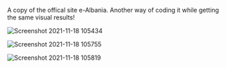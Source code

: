 A copy of the offical site e-Albania. 
Another way of coding it while getting the same visual results!

![Screenshot 2021-11-18 105434](https://user-images.githubusercontent.com/57449723/142394112-219efc2e-61c2-4711-bd7c-042310ad0f9b.png)

![Screenshot 2021-11-18 105755](https://user-images.githubusercontent.com/57449723/142394254-ad874cb4-273f-4a8d-b5de-c23fbec00252.png)

![Screenshot 2021-11-18 105819](https://user-images.githubusercontent.com/57449723/142394269-731c3fe0-58d8-4e54-a465-3303df337ff9.png)

